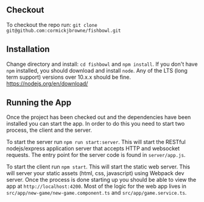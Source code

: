 ## Checkout ##
To checkout the repo run: `git clone git@github.com:cormickjbrowne/fishbowl.git`

## Installation ##
Change directory and install:
`cd fishbowl` and `npm install`. If you don't have `npm` installed, you should download and install `node`. Any of the LTS (long term support) versions over 10.x.x should be fine. https://nodejs.org/en/download/

## Running the App ##
Once the project has been checked out and the dependencies have been installed you can start the app. In order to do this you need to start two process, the client and the server.

To start the server run `npm run start:server`. This will start the RESTful nodejs/express application server that accepts HTTP and websocket requests. The entry point for the server code is found in `server/app.js`.

To start the client run `npm start`. This will start the static web server. This will server your static assets (html, css, javascript) using Webpack dev server. Once the process is done starting up you should be able to view the app at `http://localhost:4200`. Most of the logic for the web app lives in `src/app/new-game/new-game.component.ts` and `src/app/game.service.ts`.

